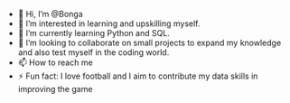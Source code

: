 - 👋 Hi, I’m @Bonga
- 👀 I’m interested in learning and upskilling myself.
- 🌱 I’m currently learning Python and SQL.
- 💞️ I’m looking to collaborate on small projects to expand my knowledge and also test myself in the coding world.
- 📫 How to reach me 
- ⚡ Fun fact: I love football and I aim to contribute my data skills in improving the game

<!---
BongaM6/BongaM6 is a ✨ special ✨ repository because its `README.md` (this file) appears on your GitHub profile.
You can click the Preview link to take a look at your changes.
--->
